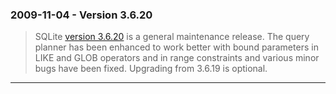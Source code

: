 ### 2009\-11\-04 \- Version 3\.6\.20


> SQLite [version 3\.6\.20](releaselog/3_6_20.html) is a general maintenance release. The
>  query planner has been enhanced to work better with bound parameters
>  in LIKE and GLOB operators and in range constraints and various minor
>  bugs have been fixed. Upgrading from 3\.6\.19 is optional.



---

